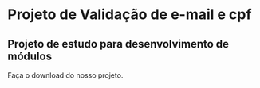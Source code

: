 # Projeto de Validação de e-mail e cpf

## Projeto de estudo para desenvolvimento de módulos

Faça o download do nosso projeto.
